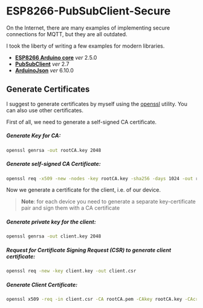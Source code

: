 # ESP8266-PubSubClient-Secure

On the Internet, there are many examples of implementing secure connections for MQTT, but they are all outdated.

I took the liberty of writing a few examples for modern libraries.

- **[ESP8266 Arduino core](https://github.com/esp8266/Arduino "ESP8266 Arduino core")** *ver* 2.5.0
- **[PubSubClient](https://github.com/knolleary/pubsubclient "PubSubClient")** *ver* 2.7
- **[ArduinoJson](https://github.com/bblanchon/ArduinoJson "ArduinoJson")** *ver* 6.10.0

## Generate Certificates

I suggest to generate certificates by myself using the [openssl](https://www.openssl.org/) utility. You can also use other certificates.

First of all, we need to generate a self-signed CA certificate.
##### Generate Key for CA:
```bash
openssl genrsa -out rootCA.key 2048
```
##### Generate self-signed CA Certificate:
```bash
openssl req -x509 -new -nodes -key rootCA.key -sha256 -days 1024 -out rootCA.pem
```

Now we generate a certificate for the client, i.e. of our device.

> **Note**: for each device you need to generate a separate key-certificate pair and sign them with a CA certificate

##### Generate private key for the client:
```bash
openssl genrsa -out client.key 2048
```
##### Request for Certificate Signing Request (CSR) to generate client certificate:
```bash
openssl req -new -key client.key -out client.csr
```
##### Generate Client Certificate:
```bash
openssl x509 -req -in client.csr -CA rootCA.pem -CAkey rootCA.key -CAcreateserial -out client.pem -days 500 -sha256
```




